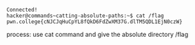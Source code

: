 ```
Connected!
hacker@commands~catting-absolute-paths:~$ cat /flag
pwn.college{cNJCJqHuCpYL8fQkD6FdZwXM37G.dlTM5QDL1EjN0czW}
```

process: use cat command and give the absolute directory /flag
